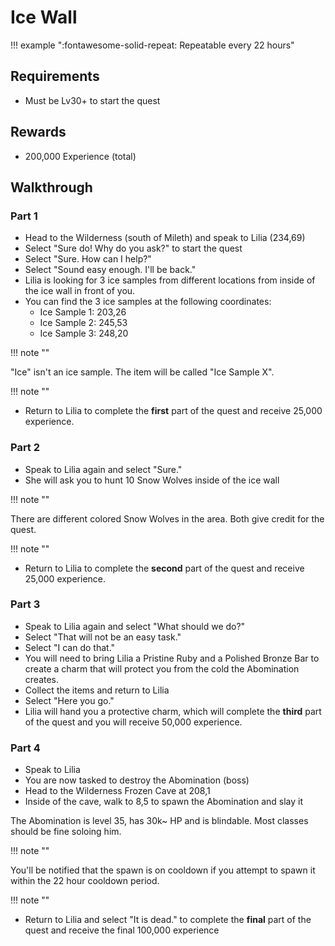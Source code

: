 # Ice Wall

!!! example ":fontawesome-solid-repeat: Repeatable every 22 hours"

## Requirements

- Must be Lv30+ to start the quest

## Rewards

- 200,000 Experience (total)

## Walkthrough

### Part 1

- Head to the Wilderness (south of Mileth) and speak to Lilia (234,69)
- Select "Sure do! Why do you ask?" to start the quest
- Select "Sure. How can I help?"
- Select "Sound easy enough. I'll be back."
- Lilia is looking for 3 ice samples from different locations from inside of the ice wall in front of you.
- You can find the 3 ice samples at the following coordinates:
    - Ice Sample 1: 203,26
    - Ice Sample 2: 245,53
    - Ice Sample 3: 248,20

!!! note ""

"Ice" isn't an ice sample. The item will be called "Ice Sample X".

!!! note ""

- Return to Lilia to complete the **first** part of the quest and receive 25,000 experience.

### Part 2

- Speak to Lilia again and select "Sure."
- She will ask you to hunt 10 Snow Wolves inside of the ice wall

!!! note ""

There are different colored Snow Wolves in the area. Both give credit for the quest.

!!! note ""

- Return to Lilia to complete the **second** part of the quest and receive 25,000 experience.

### Part 3

- Speak to Lilia again and select "What should we do?"
- Select "That will not be an easy task."
- Select "I can do that."
- You will need to bring Lilia a Pristine Ruby and a Polished Bronze Bar to create a charm that will protect you from the cold the Abomination creates.
- Collect the items and return to Lilia
- Select "Here you go."
- Lilia will hand you a protective charm, which will complete the **third** part of the quest and you will receive 50,000 experience.

### Part 4

- Speak to Lilia
- You are now tasked to destroy the Abomination (boss)
- Head to the Wilderness Frozen Cave at 208,1
- Inside of the cave, walk to 8,5 to spawn the Abomination and slay it

The Abomination is level 35, has 30k~ HP and is blindable. Most classes should be fine soloing him.

!!! note ""

You'll be notified that the spawn is on cooldown if you attempt to spawn it within the 22 hour cooldown period.

!!! note ""

- Return to Lilia and select "It is dead." to complete the **final** part of the quest and receive the final 100,000 experience
